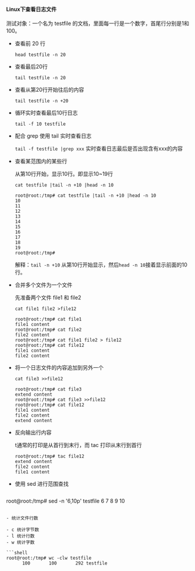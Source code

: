 #### Linux下查看日志文件

测试对象：一个名为 testfile 的文档，里面每一行是一个数字，首尾行分别是1和100。

- 查看前 20 行

  `head testfile -n 20`

- 查看最后20行

  `tail testfile -n 20`

- 查看从第20行开始往后的内容

  `tail testfile -n +20`

- 循环实时查看最后10行日志

  `tail -f 10 testfile`

- 配合 grep 使用 tail 实时查看日志

  `tail -f testfile |grep xxx` 实时查看日志最后是否出现含有xxx的内容

- 查看某范围内的某些行

  从第10行开始，显示10行。即显示10~19行

  `cat testfile |tail -n +10 |head -n 10 `

  ```shell
  root@root:/tmp# cat testfile |tail -n +10 |head -n 10 
  10
  11
  12
  13
  14
  15
  16
  17
  18
  19
  root@root:/tmp# 
  ```

  解释：`tail -n +10` 从第10行开始显示，然后`head -n 10`接着显示前面的10行。

- 合并多个文件为一个文件

  先准备两个文件 file1 和 file2

  `cat file1 file2 >file12` 

  ```shell
  root@root:/tmp# cat file1
  file1 content
  root@root:/tmp# cat file2
  file2 content
  root@root:/tmp# cat file1 file2 > file12
  root@root:/tmp# cat file12
  file1 content
  file2 content
  ```

- 将一个日志文件的内容追加到另外一个 

  `cat file3 >>file12`

  ```shell
  root@root:/tmp# cat file3
  extend content
  root@root:/tmp# cat file3 >>file12
  root@root:/tmp# cat file12
  file1 content
  file2 content
  extend content
  ```

- 反向输出行内容

  t通常的打印是从首行到末行，而 tac 打印从末行到首行

  ```shell
  root@root:/tmp# tac file12
  extend content
  file2 content
  file1 content
  ```

- 使用 sed 进行范围查找

  ```shell
root@root:/tmp# sed -n '6,10p' testfile
  6
  7
  8
  9
  10
  ```
  
- 统计文件行数

  - c 统计字节数
  - l 统计行数
  - w 统计字数

  ```shell
  root@root:/tmp# wc -clw testfile
        100       100       292 testfile
  ```

  

